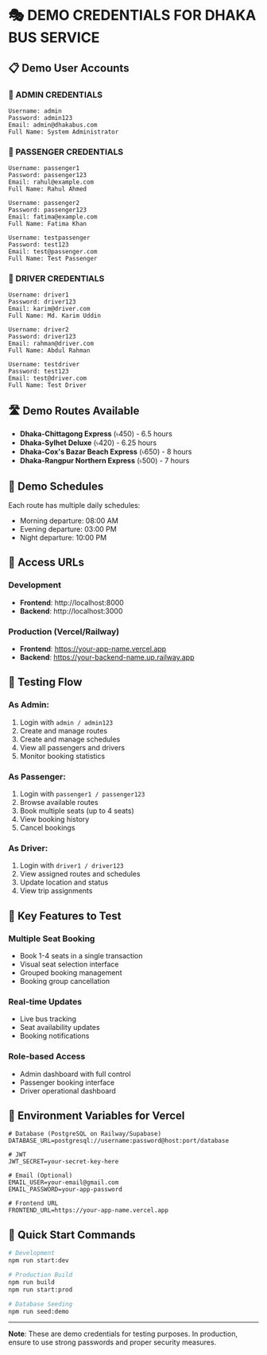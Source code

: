 # 🎭 DEMO CREDENTIALS FOR DHAKA BUS SERVICE

## 📋 Demo User Accounts

### 👤 ADMIN CREDENTIALS
```
Username: admin
Password: admin123
Email: admin@dhakabus.com
Full Name: System Administrator
```

### 👥 PASSENGER CREDENTIALS
```
Username: passenger1
Password: passenger123
Email: rahul@example.com
Full Name: Rahul Ahmed

Username: passenger2  
Password: passenger123
Email: fatima@example.com
Full Name: Fatima Khan

Username: testpassenger
Password: test123
Email: test@passenger.com
Full Name: Test Passenger
```

### 🚛 DRIVER CREDENTIALS
```
Username: driver1
Password: driver123
Email: karim@driver.com
Full Name: Md. Karim Uddin

Username: driver2
Password: driver123  
Email: rahman@driver.com
Full Name: Abdul Rahman

Username: testdriver
Password: test123
Email: test@driver.com
Full Name: Test Driver
```

## 🛣️ Demo Routes Available
- **Dhaka-Chittagong Express** (৳450) - 6.5 hours
- **Dhaka-Sylhet Deluxe** (৳420) - 6.25 hours  
- **Dhaka-Cox's Bazar Beach Express** (৳650) - 8 hours
- **Dhaka-Rangpur Northern Express** (৳500) - 7 hours

## 📅 Demo Schedules
Each route has multiple daily schedules:
- Morning departure: 08:00 AM
- Evening departure: 03:00 PM  
- Night departure: 10:00 PM

## 🔗 Access URLs

### Development
- **Frontend**: http://localhost:8000
- **Backend**: http://localhost:3000

### Production (Vercel/Railway)
- **Frontend**: https://your-app-name.vercel.app
- **Backend**: https://your-backend-name.up.railway.app

## 🧪 Testing Flow

### As Admin:
1. Login with `admin / admin123`
2. Create and manage routes
3. Create and manage schedules  
4. View all passengers and drivers
5. Monitor booking statistics

### As Passenger:
1. Login with `passenger1 / passenger123`
2. Browse available routes
3. Book multiple seats (up to 4 seats)
4. View booking history
5. Cancel bookings

### As Driver:
1. Login with `driver1 / driver123`
2. View assigned routes and schedules
3. Update location and status
4. View trip assignments

## 🌟 Key Features to Test

### Multiple Seat Booking
- Book 1-4 seats in a single transaction
- Visual seat selection interface
- Grouped booking management
- Booking group cancellation

### Real-time Updates  
- Live bus tracking
- Seat availability updates
- Booking notifications

### Role-based Access
- Admin dashboard with full control
- Passenger booking interface
- Driver operational dashboard

## 📝 Environment Variables for Vercel

```env
# Database (PostgreSQL on Railway/Supabase)
DATABASE_URL=postgresql://username:password@host:port/database

# JWT
JWT_SECRET=your-secret-key-here

# Email (Optional)
EMAIL_USER=your-email@gmail.com
EMAIL_PASSWORD=your-app-password

# Frontend URL
FRONTEND_URL=https://your-app-name.vercel.app
```

## 🚀 Quick Start Commands

```bash
# Development
npm run start:dev

# Production Build  
npm run build
npm run start:prod

# Database Seeding
npm run seed:demo
```

---

**Note**: These are demo credentials for testing purposes. In production, ensure to use strong passwords and proper security measures.